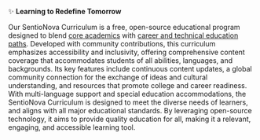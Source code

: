 ✨ **Learning to Redefine Tomorrow**

Our SentioNova Curriculum is a free, open-source educational program designed to blend [core academics](https://github.com/joone-org/SentioNova/wiki/California-Graduation-Requirements) with [career and technical education paths](https://github.com/joone-org/SentioNova/wiki/Career-Technical-Education-(CTE)-Pathways). Developed with community contributions, this curriculum emphasizes accessibility and inclusivity, offering comprehensive content coverage that accommodates students of all abilities, languages, and backgrounds. Its key features include continuous content updates, a global community connection for the exchange of ideas and cultural understanding, and resources that promote college and career readiness. With multi-language support and special education accommodations, the SentioNova Curriculum is designed to meet the diverse needs of learners, and aligns with all major educational standards. By leveraging open-source technology, it aims to provide quality education for all, making it a relevant, engaging, and accessible learning tool.
